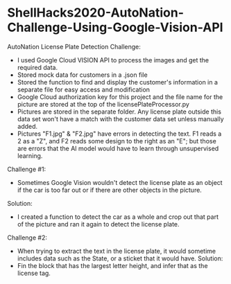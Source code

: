 # ShellHacks2020-AutoNation-Challenge-Using-Google-Vision-API

AutoNation License Plate Detection Challenge:
- I used Google Cloud VISION API to process the images and get the required data.
- Stored mock data for customers in a .json file
- Stored the function to find and display the customer's information in  a separate file for easy access and modification
- Google Cloud authorization key for this project and the file name for the picture are stored at the top of the licensePlateProcessor.py
- Pictures are stored in the separate folder. Any license plate outside this data set won't have a match with the customer data set unless manually added.
- Pictures "F1.jpg" & "F2.jpg" have errors in detecting the text. F1 reads a 2 as a "Z", and F2 reads some design to the right as an "E"; but those are errors that the AI model would have to learn through unsupervised learning.

Challenge #1:
- Sometimes Google Vision wouldn't detect the license plate as an object if the car is too far out or if there are other objects in the picture.

Solution:
- I created a function to detect the car as a whole and crop out that part of the picture and ran it again to detect the license plate.

Challenge #2:
- When trying to extract the text in the license plate, it would sometime includes data such as the State, or a sticket that it would have.
Solution:
- Fin the block that has the largest letter height, and infer that as the license tag.

